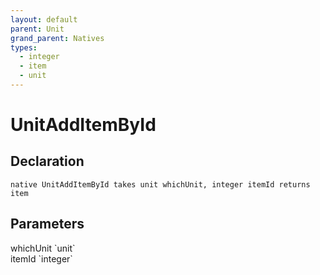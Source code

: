```yaml
---
layout: default
parent: Unit
grand_parent: Natives
types:
  - integer
  - item
  - unit
---
```


# UnitAddItemById

## Declaration

```
native UnitAddItemById takes unit whichUnit, integer itemId returns item
```

## Parameters
<dl>
  <dt>whichUnit `unit`</dt>
  <dd></dd>

  <dt>itemId `integer`</dt>
  <dd></dd>
</dl>
